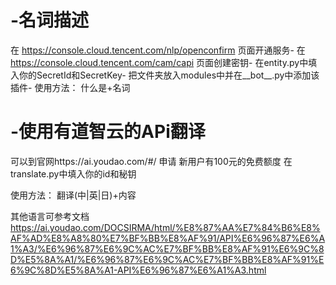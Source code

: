 # -名词描述
在 https://console.cloud.tencent.com/nlp/openconfirm 页面开通服务-
在 https://console.cloud.tencent.com/cam/capi 页面创建密钥-
在entity.py中填入你的SecretId和SecretKey-
把文件夹放入modules中并在__bot__.py中添加该插件-
使用方法：
    什么是+名词


# -使用有道智云的APi翻译
可以到官网https://ai.youdao.com/#/     申请 新用户有100元的免费额度
在translate.py中填入你的id和秘钥

使用方法：
翻译(中|英|日)+内容

其他语言可参考文档
https://ai.youdao.com/DOCSIRMA/html/%E8%87%AA%E7%84%B6%E8%AF%AD%E8%A8%80%E7%BF%BB%E8%AF%91/API%E6%96%87%E6%A1%A3/%E6%96%87%E6%9C%AC%E7%BF%BB%E8%AF%91%E6%9C%8D%E5%8A%A1/%E6%96%87%E6%9C%AC%E7%BF%BB%E8%AF%91%E6%9C%8D%E5%8A%A1-API%E6%96%87%E6%A1%A3.html


